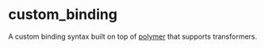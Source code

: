 # custom_binding

A custom binding syntax built on top of [polymer](https://pub.dartlang.org/packages/polymer) that supports transformers.
